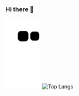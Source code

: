 ### Hi there 👋

![snake gif](https://github.com/SingularisArt/SingularisArt/blob/output/github-contribution-grid-snake.svg)
![Top Langs](https://github-readme-stats.vercel.app/api/top-langs/?username=oli42&hide=javascript,css,scss,html&theme=tokyonight)

